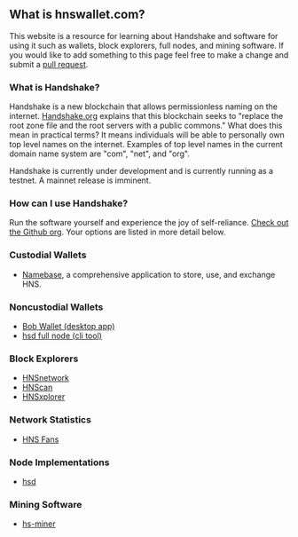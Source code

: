 ## What is hnswallet.com?

This website is a resource for learning about Handshake and software for using it such as wallets, block explorers, full nodes, and mining software. If you would like to add something to this page feel free to make a change and submit a [pull request](https://github.com/evbots/hnswallet).

### What is Handshake?

Handshake is a new blockchain that allows permissionless naming on the internet. [Handshake.org](https://handshake.org) explains that this blockchain seeks to "replace the root zone file and the root servers with a public commons." What does this mean in practical terms? It means individuals will be able to personally own top level names on the internet. Examples of top level names in the current domain name system are "com", "net", and "org".

Handshake is currently under development and is currently running as a testnet. A mainnet release is imminent.

### How can I use Handshake?

Run the software yourself and experience the joy of self-reliance. [Check out the Github org](https://github.com/handshake-org). Your options are listed in more detail below.

### Custodial Wallets

* [Namebase](https://namebase.io/), a comprehensive application to store, use, and exchange HNS.
  
### Noncustodial Wallets

* [Bob Wallet (desktop app)](https://github.com/kyokan/bob-wallet)
* [hsd full node (cli tool)](https://github.com/handshake-org/hsd)

### Block Explorers

* [HNSnetwork](https://hnsnetwork.com/)
* [HNScan](https://hnscan.com/)
* [HNSxplorer](https://hnsxplorer.com/)

### Network Statistics

* [HNS Fans](https://e.hnsfans.com/)

### Node Implementations

* [hsd](https://github.com/handshake-org/hsd/)

### Mining Software

* [hs-miner](https://github.com/handshake-org/hs-miner/)
